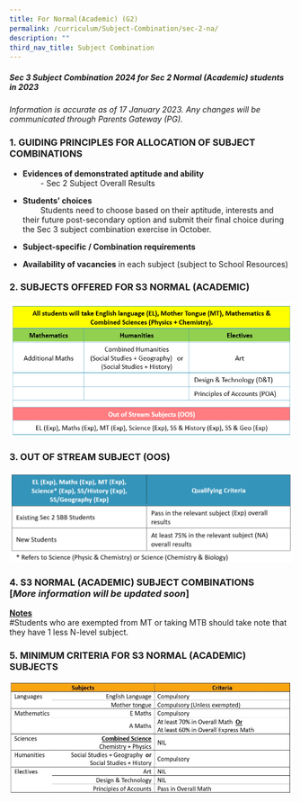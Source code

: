 ```yaml
---
title: For Normal(Academic) (G2)
permalink: /curriculum/Subject-Combination/sec-2-na/
description: ""
third_nav_title: Subject Combination
---
```

##### Sec 3 Subject Combination 2024 for Sec 2 Normal (Academic) students in 2023

_Information is accurate as of 17 January 2023. Any changes will be communicated through Parents Gateway (PG)._  

### 1\. GUIDING PRINCIPLES FOR ALLOCATION OF SUBJECT COMBINATIONS

* **Evidences of demonstrated aptitude and ability**   
        - Sec 2 Subject Overall Results 

 * **Students’ choices**    
        Students need to choose based on their aptitude, interests and their future post-secondary option and submit their final choice during the Sec 3 subject combination exercise in October.
* **Subject-specific / Combination requirements**
* **Availability of vacancies** in each subject (subject to School Resources) 

### 2\. SUBJECTS OFFERED FOR S3 NORMAL (ACADEMIC)

![3NA Subjects](/images/S3%20NA%20Subjects%202023.png)

### 3\. OUT OF STREAM SUBJECT (OOS)

![OOS](/images/OOS%20for%20NA.png)

### 4. S3 NORMAL (ACADEMIC) SUBJECT COMBINATIONS [*More information will be updated soon*]



<strong><u>Notes</u></strong>       
#Students who are exempted from MT or taking MTB should take note that they have 1 less N-level subject.

### 5. MINIMUM CRITERIA FOR S3 NORMAL (ACADEMIC) SUBJECTS

![](/images/NA4.jpeg)